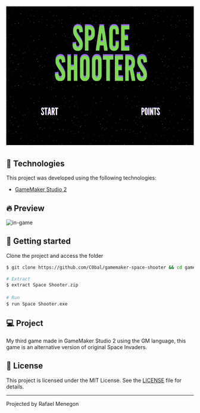 <h1 align="center">
  <img alt="space" title="space" src=".github/start-screen.png" />
</h1>

## 🧪 Technologies

This project was developed using the following technologies:

- [GameMaker Studio 2](https://www.yoyogames.com/en)

## 🔥 Preview

![in-game](https://github.com/C0bal/gamemaker-flappy-nyan/blob/master/.github/in-game.gif)

## 🚀 Getting started

Clone the project and access the folder

```bash
$ git clone https://github.com/C0bal/gamemaker-space-shooter && cd gamemaker-space-shooter
```

```bash
# Extract
$ extract Space Shooter.zip

# Run
$ run Space Shooter.exe
```

## 💻 Project

My third game made in GameMaker Studio 2 using the GM language, this game is an alternative version of original Space Invaders.

## 📝 License

This project is licensed under the MIT License. See the [LICENSE](LICENSE.md) file for details.

---

Projected by Rafael Menegon
